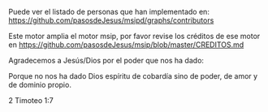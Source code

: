 Puede ver el listado de personas que han implementado en:
<https://github.com/pasosdeJesus/msipd/graphs/contributors>

Este motor amplia el motor msip, por favor revise los créditos 
de ese motor en
<https://github.com/pasosdeJesus/msip/blob/master/CREDITOS.md>


Agradecemos a Jesús/Dios por el poder que nos ha dado:

  Porque no nos ha dado Dios espíritu de cobardía
  sino de poder, de amor y de dominio propio.

  2 Timoteo 1:7
